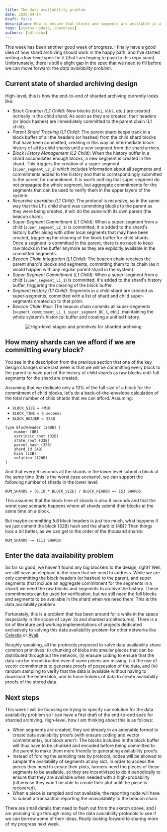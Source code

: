 ```yaml
---
title: The data availability problem
date: 2025-04-14
draft: false
description: How to ensure that blocks and segments are available in a shard when you need them.
tags: [status-update, consensus]
authors: [adlrocha]
---
```


This week has been another good week of progress. I finally have a good idea of how shard archiving
should work in the happy path, and I've started writing a low-level spec for it (that I am hoping to
push to this repo soon). Unfortunately, there is still a slight gap in the spec that we need to fill
before we can move forward: the _data availability problem_.

<!--more-->

## Current state of sharded archiving design

High-level, this is how the end-to-end of sharded archiving currently looks like:

- _Block Creation (L2 Child):_ New blocks (`blk1`, `blk2`, etc.) are created normally in the child
  shard. As soon as they are created, their headers (or block hashes) are immediately committed to
  the parent chain (L1 child).
- _Parent Shard Tracking (L1 Child):_ The parent shard keeps track in a block buffer of all the
  headers (or hashes) from the child shard blocks that have been committed, creating in this way an
  intermediate block history of all its child shards until a new segment from the shard arrives.
- _Block History Management (L2 Child):_ When the history buffer in a shard accumulates enough
  blocks, a new segment is created in the shard. This triggers the creation of a super segment
  (`super_segment_L2_1`) which includes information about all segments and commitments added to the
  history and that is correspondingly submitted to the parent for commitment. It is worth nothing
  that super segment do not propagate the whole segment, but aggregate commitments for the segments
  that can be used to verify them in the upper layers of the system.
- _Recursive operation (L1 Child):_ The protocol is recursive, so in the same way that the L1's
  child shard was committing blocks to the parent as they were being created, it will do the same
  with its own parent (the beacon chain).
- _Super-Segment Commitment (L1 Child):_ When a super-segment from a child (`super_segment_L2_1`) is
  committed, it is added to the shard's history buffer along with other local segments that may have
  been created, triggering the clearing of the block buffer for child shards. Once a segment is
  committed in the parent, there is no need to keep raw blocks in the buffer anymore as they are
  explicitly available in the committed segments.
- _Beacon Chain Integration (L1 Child):_ The beacon chain receives the parent shard's blocks and
  segments, committing them to its chain (as it would happen with any regular parent shard in the
  system).
- _Super-Segment Commitment (L1 Child):_ When a super-segment from a child (`super_segment_L1_1`) is
  committed, it's added to the shard's history buffer, triggering the clearing of the block buffer.
- _Segment History (L1 Child):_ Segments in a child shard are created as super-segments, committed
  with a list of shard and child super-segments created up to that point.
- _Beacon Chain Role:_ The beacon chain commits all super-segments (`segment_commitment_L1_1`,
  `super_segment_BC_1`, etc.), maintaining the whole system's historical buffer and creating a
  unified history.

<p align="center">
<img alt="High-level stages and primitives for sharded archiving" src="2025-04-14-sharded-archiving.png"></img>
</p>

## How many shards can we afford if we are committing every block?

You see in the description from the previous section that one of the key design changes since last
week is that we will be committing every block to the parent to have part of the history of child
shards as raw blocks until full segments for the shard are created.

Assuming that we dedicate only a 10% of the full size of a block for the commitment of child blocks,
let's do a back-of-the-envelope calculation of the total number of child shards that we can afford.
Assuming:

- `BLOCK_SIZE = 4MiB`
- `BLOCK_TIME = 6 seconds`
- `BLOCK_HEADER = 224B`

```
type BlockHeader (260B) {
    number (8B)
    extrinsic_root (32B)
    state_root (32B)
    parent_hash (32B)
    shard_id (4B)
    hash (32B)
    solution (120B)
}
```

And that every 6 seconds all the shards in the lower level submit a block at the same time (this is
the worst case scenario), we can support the following number of shards in the lower level:

```
NUM_SHARDS = (0.10 * BLOCK_SIZE) / BLOCK_HEADER =~ 153 SHARDS
```

This assumes that the block time of shards is also 6 seconds and that the worst case scenario
happens where all shards submit their blocks at the same time on a block.

But maybe committing full block headers is just too much, what happens if we just commit the block
(32B) hash and the shard id (4B)? Then things look a bit better, as we can get to the order of the
thousand shards:

```
NUM_SHARDS ~= 1111 SHARDS
```

## Enter the data availability problem

So far so good, we haven't found any big blockers to the design, right? Well, we still have an
elephant in the room that we need to address. While we are only committing the block headers (or
hashes) to the parent, and super segments (that include an aggregate commitment for the segments in
a shard) we need the raw blocks and segments to archive the history. These commitments can be used
for verification, but we still need the full blocks and segments to be available in the shard when
we need them. This is the data availability problem.

Fortunately, this is a problem that has been around for a while in the space (especially in the
scope of Layer 2s and sharded architectures). There is a lot of literature and working
implementations of projects dedicated exclusively to solving this data availability problem for
other networks like [Celestia](https://docs.celestia.org/) or
[Avail](https://docs.availproject.org).

Roughly speaking, all the protocols proposed to solve data availability share common primitives: (i)
chunking of blobs into smaller pieces that can be distributed throughout the network, (ii) erasure
coding to ensure that the data can be reconstructed even if some pieces are missing, (iii) the use
of vector commitments to generate proofs of possession of the data, and (iv) random sampling to
verify that the data is available without having to download the entire blob, and to force holders
of data to create availability proofs of the stored data.

## Next steps

This week I will be focusing on trying to specify our solution for the data availability problem so
I can have a first draft of the end-to-end spec for sharded archiving. High-level, how I am thinking
about this is as follows:

- When segments are created, they are already in an amenable format to create data availability
  proofs (with erasure coding and vector commitments), but block aren't. The blocks included in the
  block buffer will thus have to be chunked and encoded before being committed to the parent to make
  them more friendly to generating availability proofs.
- Instead of forcing the sampling rate by protocol, nodes will be allowed to sample the availability
  of segments at any slot. In order to access the pieces they need to create their plots, farmers
  need the pieces of these segments to be available, so they are incentivised to do it periodically
  to ensure that they are available when needed with a high-probability (otherwise they won't be
  able to create their plot until the piece is recovered).
- When a piece is sampled and not available, the reporting node will have to submit a transaction
  reporting the unavailability to the beacon chain.

There are small details that need to flesh out from the sketch above, and I am planning to go
through many of the data availability protocols to see if we can borrow some of their ideas. Really
looking forward to sharing more of my progress next week.
